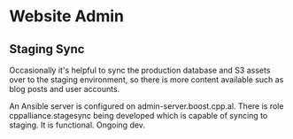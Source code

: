 
Website Admin
==============

Staging Sync
--------------

Occasionally it's helpful to sync the production database and S3 assets over to the staging environment, so there is more content available such as blog posts and user accounts.  

An Ansible server is configured on admin-server.boost.cpp.al. There is role cppalliance.stagesync being developed which is capable of syncing to staging. It is functional. Ongoing dev.


